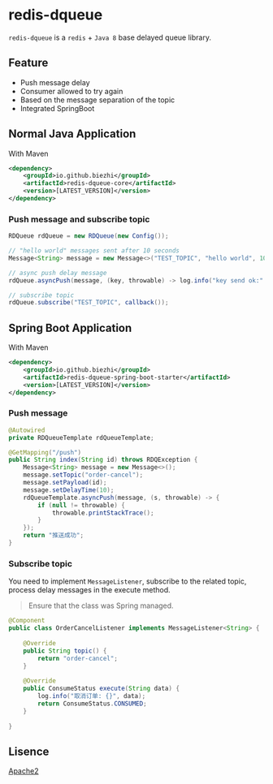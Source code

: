 # redis-dqueue

`redis-dqueue` is a `redis` + `Java 8` base delayed queue library.

## Feature

- Push message delay
- Consumer allowed to try again
- Based on the message separation of the topic
- Integrated SpringBoot

## Normal Java Application

With Maven

```xml
<dependency>
    <groupId>io.github.biezhi</groupId>
    <artifactId>redis-dqueue-core</artifactId>
    <version>[LATEST_VERSION]</version>
</dependency>
```

### Push message and subscribe topic

```java
RDQueue rdQueue = new RDQueue(new Config());

// "hello world" messages sent after 10 seconds
Message<String> message = new Message<>("TEST_TOPIC", "hello world", 10);

// async push delay message
rdQueue.asyncPush(message, (key, throwable) -> log.info("key send ok:" + key));

// subscribe topic
rdQueue.subscribe("TEST_TOPIC", callback());
```

## Spring Boot Application

With Maven

```xml
<dependency>
    <groupId>io.github.biezhi</groupId>
    <artifactId>redis-dqueue-spring-boot-starter</artifactId>
    <version>[LATEST_VERSION]</version>
</dependency>
```

### Push message

```java
@Autowired
private RDQueueTemplate rdQueueTemplate;

@GetMapping("/push")
public String index(String id) throws RDQException {
    Message<String> message = new Message<>();
    message.setTopic("order-cancel");
    message.setPayload(id);
    message.setDelayTime(10);
    rdQueueTemplate.asyncPush(message, (s, throwable) -> {
        if (null != throwable) {
            throwable.printStackTrace();
        }
    });
    return "推送成功";
}
```

### Subscribe topic

You need to implement `MessageListener`, subscribe to the related topic, process delay messages in the execute method.

> Ensure that the class was Spring managed.

```java
@Component
public class OrderCancelListener implements MessageListener<String> {
    
    @Override
    public String topic() {
        return "order-cancel";
    }
    
    @Override
    public ConsumeStatus execute(String data) {
        log.info("取消订单: {}", data);
        return ConsumeStatus.CONSUMED;
    }
    
}
```

## Lisence

[Apache2](LISENCE)
